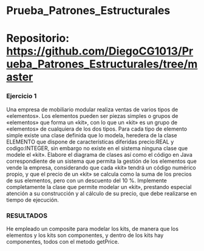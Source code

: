 # Prueba_Patrones_Estructurales

# Repositorio: https://github.com/DiegoCG1013/Prueba_Patrones_Estructurales/tree/master

### Ejercicio 1 
Una empresa de mobiliario modular realiza ventas de varios tipos de «elementos». 
Los elementos pueden ser piezas simples o grupos de «elementos» que forma un «kit», 
con lo que un «kit» es un grupo de «elementos» de cualquiera de los dos tipos.
Para cada tipo de elemento simple existe una clase definida que lo modela, heredera 
de la clase ELEMENTO que dispone de características diferidas precio:REAL y 
codigo:INTEGER, sin embargo no existe en el sistema ninguna clase que modele el «kit».
Elabore el diagrama de clases así como el código en Java correspondiente de un 
sistema que permita la gestión de los elementos que vende la empresa, considerando que 
cada «kit» tendrá un código numérico propio, y que el precio de un «kit» se calcula como 
la suma de los precios de sus elementos, pero con un descuento del 10 %. Implemente completamente 
la clase que permite modelar un «kit», prestando especial atención a su construcción y al cálculo 
de su precio, que debe realizarse en tiempo de ejecución.

### RESULTADOS 
He empleado un composite para modelar los kits, de manera que los elementos y los kits son componentes, 
y dentro de los kits hay componentes, todos con el metodo getPrice.

